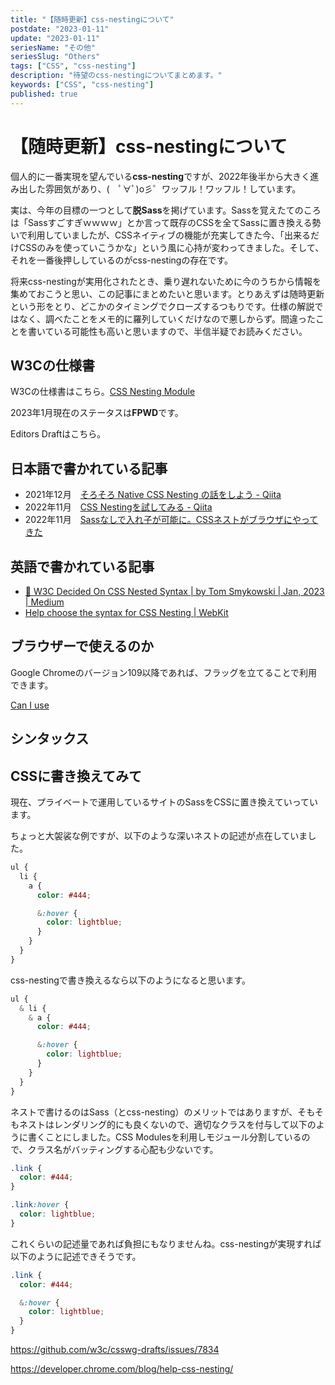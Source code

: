 ```yaml
---
title: "【随時更新】css-nestingについて"
postdate: "2023-01-11"
update: "2023-01-11"
seriesName: "その他"
seriesSlug: "Others"
tags: ["CSS", "css-nesting"]
description: "待望のcss-nestingについてまとめます。"
keywords: ["CSS", "css-nesting"]
published: true
---
```


# 【随時更新】css-nestingについて

個人的に一番実現を望んでいる**css-nesting**ですが、2022年後半から大きく進み出した雰囲気があり、(　ﾟ∀ﾟ)o彡゜ワッフル！ワッフル！しています。

実は、今年の目標の一つとして**脱Sass**を掲げています。Sassを覚えたてのころは「Sassすごすぎｗｗｗｗ」とか言って既存のCSSを全てSassに置き換える勢いで利用していましたが、CSSネイティブの機能が充実してきた今、「出来るだけCSSのみを使っていこうかな」という風に心持が変わってきました。そして、それを一番後押ししているのがcss-nestingの存在です。

将来css-nestingが実用化されたとき、乗り遅れないために今のうちから情報を集めておこうと思い、この記事にまとめたいと思います。とりあえずは随時更新という形をとり、どこかのタイミングでクローズするつもりです。仕様の解説ではなく、調べたことをメモ的に羅列していくだけなので悪しからず。間違ったことを書いている可能性も高いと思いますので、半信半疑でお読みください。

## W3Cの仕様書

W3Cの仕様書はこちら。[CSS Nesting Module](https://www.w3.org/TR/2021/WD-css-nesting-1-20210831/)

2023年1月現在のステータスは**FPWD**です。

Editors Draftはこちら。

[](https://drafts.csswg.org/)


## 日本語で書かれている記事

- 2021年12月　[そろそろ Native CSS Nesting の話をしよう - Qiita](https://qiita.com/otsuky/items/68a5fa533aff3f9386e5)
- 2022年11月　[CSS Nestingを試してみる - Qiita](https://qiita.com/yuki-endo/items/37cd718318488ced7254)
- 2022年11月　[Sassなしで入れ子が可能に。CSSネストがブラウザにやってきた](https://zenn.dev/moneyforward/articles/css-nesting-without-sass)

## 英語で書かれている記事

- [🎨 W3C Decided On CSS Nested Syntax | by Tom Smykowski | Jan, 2023 | Medium](https://tomaszs2.medium.com/w3c-decided-on-css-nested-syntax-950bc13f3ce7)
- [Help choose the syntax for CSS Nesting | WebKit](https://webkit.org/blog/13607/help-choose-from-options-for-css-nesting-syntax/)

## ブラウザーで使えるのか

Google Chromeのバージョン109以降であれば、フラッグを立てることで利用できます。

[Can I use](https://caniuse.com/css-nesting)

## シンタックス


## CSSに書き換えてみて

現在、プライベートで運用しているサイトのSassをCSSに置き換えていっています。

ちょっと大袈裟な例ですが、以下のような深いネストの記述が点在していました。

```scss
ul {
  li {
    a {
      color: #444;

      &:hover {
        color: lightblue;
      }
    }
  }
}
```

css-nestingで書き換えるなら以下のようになると思います。

```scss
ul {
  & li {
    & a {
      color: #444;

      &:hover {
        color: lightblue;
      }
    }
  }
}
```

ネストで書けるのはSass（とcss-nesting）のメリットではありますが、そもそもネストはレンダリング的にも良くないので、適切なクラスを付与して以下のように書くことにしました。CSS Modulesを利用しモジュール分割しているので、クラス名がバッティングする心配も少ないです。

```css
.link {
  color: #444;
}

.link:hover {
  color: lightblue;
}
```

これくらいの記述量であれば負担にもなりませんね。css-nestingが実現すれば以下のように記述できそうです。

```scss
.link {
  color: #444;

  &:hover {
    color: lightblue;
  }
}
```

https://github.com/w3c/csswg-drafts/issues/7834

https://developer.chrome.com/blog/help-css-nesting/
